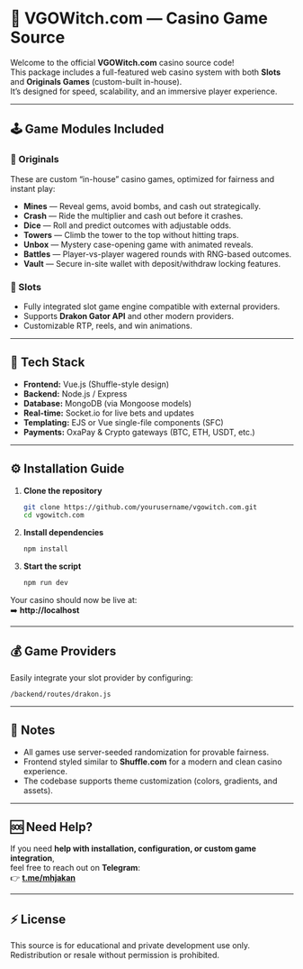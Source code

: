 # 🎰 VGOWitch.com — Casino Game Source

Welcome to the official **VGOWitch.com** casino source code!  
This package includes a full-featured web casino system with both **Slots** and **Originals Games** (custom-built in-house).  
It’s designed for speed, scalability, and an immersive player experience.

---

## 🕹️ Game Modules Included

### 🎲 Originals
These are custom “in-house” casino games, optimized for fairness and instant play:
- **Mines** — Reveal gems, avoid bombs, and cash out strategically.  
- **Crash** — Ride the multiplier and cash out before it crashes.  
- **Dice** — Roll and predict outcomes with adjustable odds.  
- **Towers** — Climb the tower to the top without hitting traps.  
- **Unbox** — Mystery case-opening game with animated reveals.  
- **Battles** — Player-vs-player wagered rounds with RNG-based outcomes.  
- **Vault** — Secure in-site wallet with deposit/withdraw locking features.

### 🎰 Slots
- Fully integrated slot game engine compatible with external providers.  
- Supports **Drakon Gator API** and other modern providers.  
- Customizable RTP, reels, and win animations.

---

## 🧩 Tech Stack
- **Frontend:** Vue.js (Shuffle-style design)  
- **Backend:** Node.js / Express  
- **Database:** MongoDB (via Mongoose models)  
- **Real-time:** Socket.io for live bets and updates  
- **Templating:** EJS or Vue single-file components (SFC)  
- **Payments:** OxaPay & Crypto gateways (BTC, ETH, USDT, etc.)

---

## ⚙️ Installation Guide

1. **Clone the repository**
   ```bash
   git clone https://github.com/yourusername/vgowitch.com.git
   cd vgowitch.com
   ```

2. **Install dependencies**
   ```bash
   npm install
   ```


3. **Start the script**
   ```bash
   npm run dev
   ```


Your casino should now be live at:  
➡️ **http://localhost**

---

## 💰 Game Providers
Easily integrate your slot provider by configuring:
```
/backend/routes/drakon.js
```


---

## 🧠 Notes
- All games use server-seeded randomization for provable fairness.  
- Frontend styled similar to **Shuffle.com** for a modern and clean casino experience.  
- The codebase supports theme customization (colors, gradients, and assets).  

---

## 🆘 Need Help?
If you need **help with installation, configuration, or custom game integration**,  
feel free to reach out on **Telegram**:  
👉 **[t.me/mhjakan](https://t.me/mhjakan)**

---

## ⚡ License
This source is for educational and private development use only.  
Redistribution or resale without permission is prohibited.
